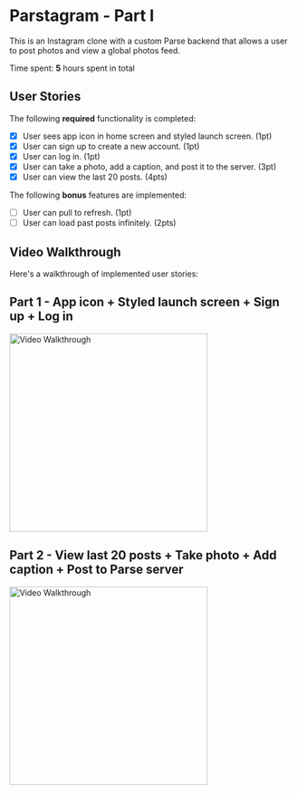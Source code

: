 
# Parstagram - Part I

This is an Instagram clone with a custom Parse backend that allows a user to post photos and view a global photos feed.

Time spent: **5** hours spent in total

## User Stories

The following **required** functionality is completed:

- [x] User sees app icon in home screen and styled launch screen. (1pt)
- [x] User can sign up to create a new account. (1pt)
- [x] User can log in. (1pt)
- [x] User can take a photo, add a caption, and post it to the server. (3pt)
- [x] User can view the last 20 posts. (4pts)

The following **bonus** features are implemented:

- [ ] User can pull to refresh. (1pt)
- [ ] User can load past posts infinitely. (2pts)

## Video Walkthrough

Here's a walkthrough of implemented user stories:

## Part 1 - App icon + Styled launch screen + Sign up + Log in
<img src='https://github.com/EugenSong/gifs/blob/main/first_30_sec.gif' title='Video Walkthrough' width='350' alt='Video Walkthrough' />

## Part 2 - View last 20 posts + Take photo + Add caption + Post to Parse server 
<img src='https://github.com/EugenSong/gifs/blob/main/second_30_sec.gif' title='Video Walkthrough' width='350' alt='Video Walkthrough' />

